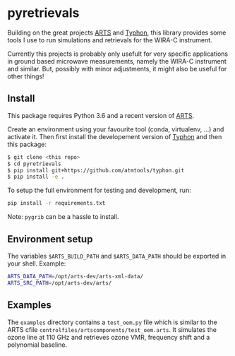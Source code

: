 # pyretrievals

Building on the great projects [ARTS](http://radiativetransfer.org) and 
[Typhon](http://www.radiativetransfer.org/misc/typhon/doc/index.html), this library
provides some tools I use to run simulations and retrievals for the WIRA-C instrument.

Currently this projects is probably only usefult for very specific applications in ground based microwave measurements, namely the WIRA-C
instrument and similar.
But, possibly with minor adjustments, it might also be useful for other things!

## Install

This package requires Python 3.6 and a recent version of [ARTS](http://radiativetransfer.org).

Create an environment using your favourite tool (conda, virtualenv, ...) and activate it. Then first install the
developement version of [Typhon](http://www.radiativetransfer.org/misc/typhon/doc/index.html) 
and then this package:

```bash
$ git clone <this repo>
$ cd pyretrievals
$ pip install git+https://github.com/atmtools/typhon.git
$ pip install -e .
```

To setup the full environment for testing and development, run:

```bash
pip install -r requirements.txt
```

Note: `pygrib` can be a hassle to install.

## Environment setup

The variables `$ARTS_BUILD_PATH` and `$ARTS_DATA_PATH` should be exported in your shell.
Example:

```bash
ARTS_DATA_PATH=/opt/arts-dev/arts-xml-data/
ARTS_SRC_PATH=/opt/arts-dev/arts/
```

## Examples

The ``examples`` directory contains a ``test_oem.py`` file which is similar to the ARTS cfile
``controlfiles/artscomponents/test_oem.arts``. 
It simulates the ozone line at 110 GHz and retrieves ozone VMR, frequency shift and a polynomial baseline.
